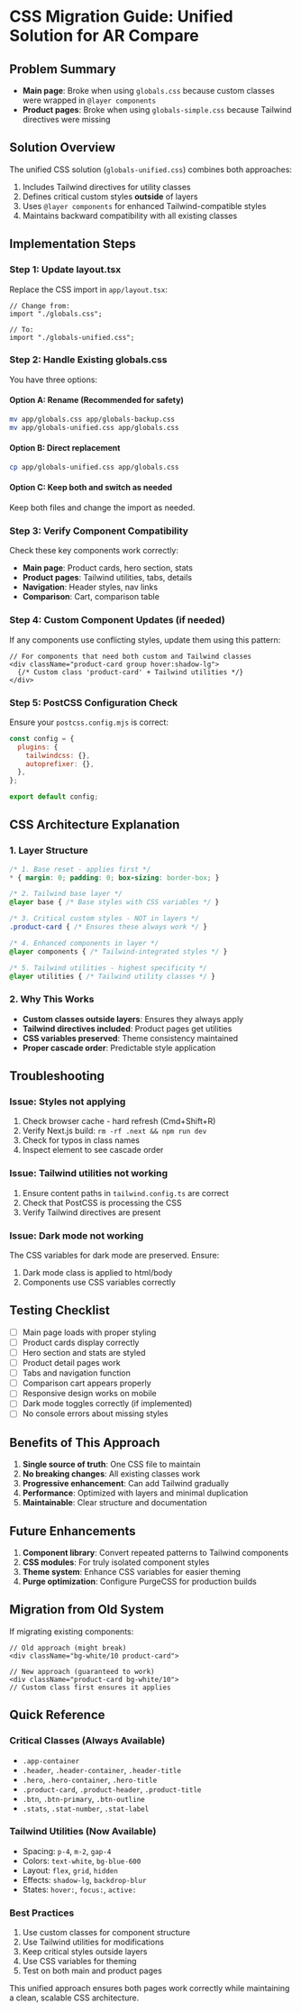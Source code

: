 # CSS Migration Guide: Unified Solution for AR Compare

## Problem Summary
- **Main page**: Broke when using `globals.css` because custom classes were wrapped in `@layer components`
- **Product pages**: Broke when using `globals-simple.css` because Tailwind directives were missing

## Solution Overview
The unified CSS solution (`globals-unified.css`) combines both approaches:
1. Includes Tailwind directives for utility classes
2. Defines critical custom styles **outside** of layers
3. Uses `@layer components` for enhanced Tailwind-compatible styles
4. Maintains backward compatibility with all existing classes

## Implementation Steps

### Step 1: Update layout.tsx
Replace the CSS import in `app/layout.tsx`:

```tsx
// Change from:
import "./globals.css";

// To:
import "./globals-unified.css";
```

### Step 2: Handle Existing globals.css
You have three options:

#### Option A: Rename (Recommended for safety)
```bash
mv app/globals.css app/globals-backup.css
mv app/globals-unified.css app/globals.css
```

#### Option B: Direct replacement
```bash
cp app/globals-unified.css app/globals.css
```

#### Option C: Keep both and switch as needed
Keep both files and change the import as needed.

### Step 3: Verify Component Compatibility

Check these key components work correctly:
- **Main page**: Product cards, hero section, stats
- **Product pages**: Tailwind utilities, tabs, details
- **Navigation**: Header styles, nav links
- **Comparison**: Cart, comparison table

### Step 4: Custom Component Updates (if needed)

If any components use conflicting styles, update them using this pattern:

```tsx
// For components that need both custom and Tailwind classes
<div className="product-card group hover:shadow-lg">
  {/* Custom class 'product-card' + Tailwind utilities */}
</div>
```

### Step 5: PostCSS Configuration Check

Ensure your `postcss.config.mjs` is correct:
```javascript
const config = {
  plugins: {
    tailwindcss: {},
    autoprefixer: {},
  },
};

export default config;
```

## CSS Architecture Explanation

### 1. Layer Structure
```css
/* 1. Base reset - applies first */
* { margin: 0; padding: 0; box-sizing: border-box; }

/* 2. Tailwind base layer */
@layer base { /* Base styles with CSS variables */ }

/* 3. Critical custom styles - NOT in layers */
.product-card { /* Ensures these always work */ }

/* 4. Enhanced components in layer */
@layer components { /* Tailwind-integrated styles */ }

/* 5. Tailwind utilities - highest specificity */
@layer utilities { /* Tailwind utility classes */ }
```

### 2. Why This Works
- **Custom classes outside layers**: Ensures they always apply
- **Tailwind directives included**: Product pages get utilities
- **CSS variables preserved**: Theme consistency maintained
- **Proper cascade order**: Predictable style application

## Troubleshooting

### Issue: Styles not applying
1. Check browser cache - hard refresh (Cmd+Shift+R)
2. Verify Next.js build: `rm -rf .next && npm run dev`
3. Check for typos in class names
4. Inspect element to see cascade order

### Issue: Tailwind utilities not working
1. Ensure content paths in `tailwind.config.ts` are correct
2. Check that PostCSS is processing the CSS
3. Verify Tailwind directives are present

### Issue: Dark mode not working
The CSS variables for dark mode are preserved. Ensure:
1. Dark mode class is applied to html/body
2. Components use CSS variables correctly

## Testing Checklist

- [ ] Main page loads with proper styling
- [ ] Product cards display correctly
- [ ] Hero section and stats are styled
- [ ] Product detail pages work
- [ ] Tabs and navigation function
- [ ] Comparison cart appears properly
- [ ] Responsive design works on mobile
- [ ] Dark mode toggles correctly (if implemented)
- [ ] No console errors about missing styles

## Benefits of This Approach

1. **Single source of truth**: One CSS file to maintain
2. **No breaking changes**: All existing classes work
3. **Progressive enhancement**: Can add Tailwind gradually
4. **Performance**: Optimized with layers and minimal duplication
5. **Maintainable**: Clear structure and documentation

## Future Enhancements

1. **Component library**: Convert repeated patterns to Tailwind components
2. **CSS modules**: For truly isolated component styles
3. **Theme system**: Enhance CSS variables for easier theming
4. **Purge optimization**: Configure PurgeCSS for production builds

## Migration from Old System

If migrating existing components:

```tsx
// Old approach (might break)
<div className="bg-white/10 product-card">

// New approach (guaranteed to work)
<div className="product-card bg-white/10">
// Custom class first ensures it applies
```

## Quick Reference

### Critical Classes (Always Available)
- `.app-container`
- `.header`, `.header-container`, `.header-title`
- `.hero`, `.hero-container`, `.hero-title`
- `.product-card`, `.product-header`, `.product-title`
- `.btn`, `.btn-primary`, `.btn-outline`
- `.stats`, `.stat-number`, `.stat-label`

### Tailwind Utilities (Now Available)
- Spacing: `p-4`, `m-2`, `gap-4`
- Colors: `text-white`, `bg-blue-600`
- Layout: `flex`, `grid`, `hidden`
- Effects: `shadow-lg`, `backdrop-blur`
- States: `hover:`, `focus:`, `active:`

### Best Practices
1. Use custom classes for component structure
2. Use Tailwind utilities for modifications
3. Keep critical styles outside layers
4. Use CSS variables for theming
5. Test on both main and product pages

This unified approach ensures both pages work correctly while maintaining a clean, scalable CSS architecture.
